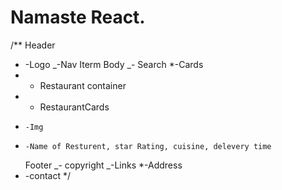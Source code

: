 # Namaste React.

/\*\*
Header

- -Logo
  _-Nav Iterm
  Body
  _- Search
  \*-Cards
- - Restaurant container
- - RestaurantCards
-     -Img
-     -Name of Resturent, star Rating, cuisine, delevery time
  Footer
  _- copyright
  _-Links
  \*-Address
- -contact
  \*/
